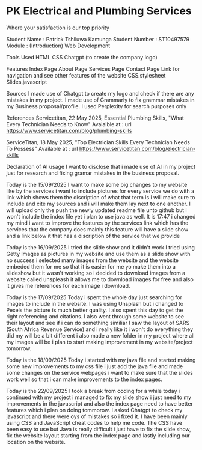 # PK Electrical and Plumbing Services
Where your satisfaction is our top priority

Student Name : Patrick Tshiluwa Kamunga
Student Number : ST10497579
Module : (Introduction) Web Development

Tools Used
HTML
CSS
Chatgpt (to create the company logo)

Features
Index Page
About Page
Services Page
Contact Page
Link for navigation and see other features of the website 
CSS.stylesheet
Slides.javascript

Sources 
I made use of Chatgpt to create my logo and check if there are any mistakes in my project.
I made use of Grammarly to fix grammar mistakes in my Business proposal/profile.
I used Perplexity for search purposes only

References 
Servicetitan, 22 May 2025, Essential Plumbing Skills, "What Every Technician Needs to Know"
Avaialble at : url https://www.servicetitan.com/blog/plumbing-skills

ServiceTitan, 18 May 2025, "Top Electrician Skills Every Technician Needs To Possess"
Available at : url https://www.servicetitan.com/blog/electrician-skills

Declaration of AI usage 
I want to disclose that i made use of AI in my project just for research and fixing gramar mistakes in the business proposal.

Today is the 15/09/2025
I want to make some big changes to my website like by the services i want to include pictures for every service we do with a link which shows them the discription of what that term is i will make sure to include and cite my sources and i will make them lay next to one another. I will upload only the push the newly updated readme file unto github but i won't include the index file yet i plan to use java as well. It is 17:47 i changed my mind i want to improve the features by the services link which has the services that the company does mainly this feature will have a slide show and a link below it that has a discription of the service that we provide

Today is the 16/09/2025
I tried the slide show and it didn't work I tried using Getty Images as pictures in my website and use them as a slide show with no success i selected many images from the website and the website embeded them for me so that it is easier for me yo make them into a slideshow but it wasn't working so i decided to download images from a website called unspleash it allows me to download images for free and also it gives me references for each image i download.

Today is the 17/09/2025
Today i spent the whole day just searching for images to include in the website. I was using Unsplash but i changed to Pexels the picture is much better quality. I also spent this day to get the right referencing and citations. I also went through some website to see their layout and see if i can do something similiar I saw the layout of SARS (South Africa Revenue Service) and i really like it i won't do everything they did my will be a bit different i also made a new folder in my project where all my images will be i plan to start making improvement in my website/project tomorrow. 

Today is the 18/09/2025
Today i started with my java file and started making some new improvements to my css file i just add the java file and made some changes on the service webpages i want to make sure that the slides work well so that i can make improvements to the index pages.

Today is the 22/09/2025
I took a break from coding for a while today i continued with my project i managed to fix my slide show i just need to my improvements in the javascript and also the index page need to have better features which i plan on doing tommorow. I asked Chatgpt to check my javascript and there were oys of mistakes so i fixed it. I have been mainly using CSS and JavaScript cheat codes to help me code. The CSS have been easy to use but Java is really difficult i just have to fix the slide show, fix the website layout starting from the index page and lastly including our location on the website.
